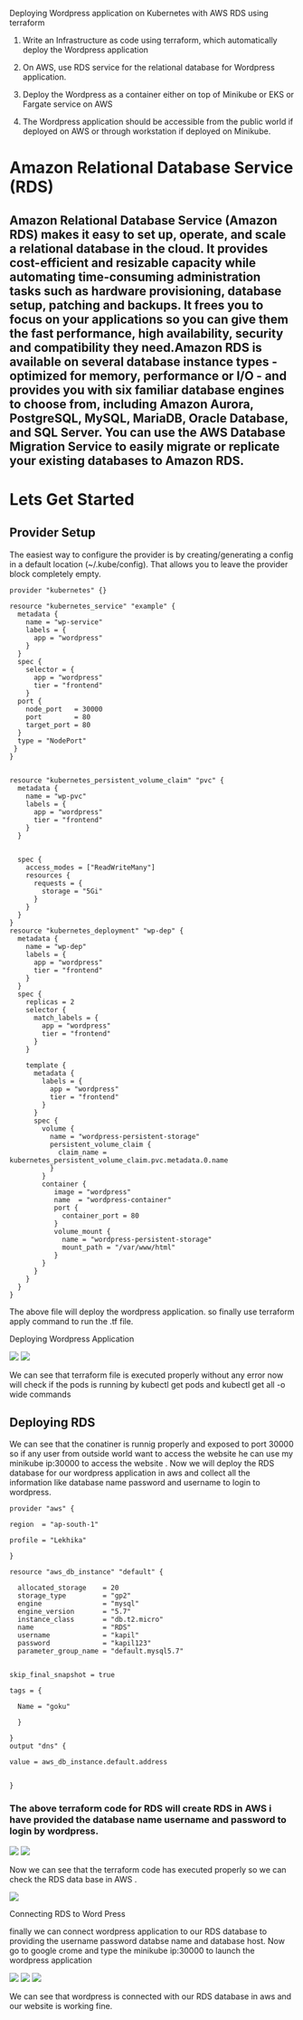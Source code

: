 Deploying Wordpress application on Kubernetes with AWS RDS using terraform

1. Write an Infrastructure as code using terraform, which automatically deploy the Wordpress application

2. On AWS, use RDS service for the relational database for Wordpress application.

3. Deploy the Wordpress as a container either on top of Minikube or EKS or Fargate service on AWS

4. The Wordpress application should be accessible from the public world if deployed on AWS or through workstation if deployed on Minikube.


# Amazon Relational Database Service (RDS)
## Amazon Relational Database Service (Amazon RDS) makes it easy to set up, operate, and scale a relational database in the cloud. It provides cost-efficient and resizable capacity while automating time-consuming administration tasks such as hardware provisioning, database setup, patching and backups. It frees you to focus on your applications so you can give them the fast performance, high availability, security and compatibility they need.Amazon RDS is available on several database instance types - optimized for memory, performance or I/O - and provides you with six familiar database engines to choose from, including Amazon Aurora, PostgreSQL, MySQL, MariaDB, Oracle Database, and SQL Server. You can use the AWS Database Migration Service to easily migrate or replicate your existing databases to Amazon RDS.

# Lets Get Started
## Provider Setup
The easiest way to configure the provider is by creating/generating a config in a default location (~/.kube/config). That allows you to leave the provider block completely empty.

    provider "kubernetes" {}

    resource "kubernetes_service" "example" {
      metadata {
        name = "wp-service"
        labels = {
          app = "wordpress"
        }
      }
      spec {
        selector = {
          app = "wordpress"
          tier = "frontend"
        }
      port {
        node_port   = 30000
        port        = 80
        target_port = 80
      }
      type = "NodePort"
     }
    }


    resource "kubernetes_persistent_volume_claim" "pvc" {
      metadata {
        name = "wp-pvc"
        labels = {
          app = "wordpress"
          tier = "frontend"
        }
      }


      spec {
        access_modes = ["ReadWriteMany"]
        resources {
          requests = {
            storage = "5Gi"
          }
        }
      }
    }
    resource "kubernetes_deployment" "wp-dep" {
      metadata {
        name = "wp-dep"
        labels = {
          app = "wordpress"
          tier = "frontend"
        }
      }
      spec {
        replicas = 2
        selector {
          match_labels = {
            app = "wordpress"
            tier = "frontend"
          }
        }

        template {
          metadata {
            labels = {
              app = "wordpress"
              tier = "frontend"
            }
          }
          spec {
            volume {
              name = "wordpress-persistent-storage"
              persistent_volume_claim {
                claim_name = kubernetes_persistent_volume_claim.pvc.metadata.0.name
              }
            }
            container {
               image = "wordpress"
               name  = "wordpress-container"
               port {
                 container_port = 80
               }
               volume_mount {
                 name = "wordpress-persistent-storage"
                 mount_path = "/var/www/html"
               }
            }
          }
        }
      }
    }
The above file will deploy the wordpress application. so finally use terraform apply command to run the .tf file.

Deploying Wordpress Application

<img src ="SCREENSHOTS/0.PNG" >

<img src ="SCREENSHOTS/0(1).PNG" >

We can see that terraform file is executed properly without any error now will check if the pods is running by kubectl get pods and kubectl get all -o wide commands

## Deploying RDS

We can see that the conatiner is runnig properly and exposed to port 30000 so if any user from outside world want to access the website he can use my minikube ip:30000 to access the website . Now we will deploy the RDS database for our wordpress application in aws and collect all the information like database name password and username to login to wordpress.

    provider "aws" {  

    region  = "ap-south-1"  

    profile = "Lekhika"

    }

    resource "aws_db_instance" "default" {

      allocated_storage    = 20
      storage_type         = "gp2"
      engine               = "mysql"
      engine_version       = "5.7"
      instance_class       = "db.t2.micro"
      name                 = "RDS"
      username             = "kapil"
      password             = "kapil123"
      parameter_group_name = "default.mysql5.7"


    skip_final_snapshot = true

    tags = {

      Name = "goku"

      }

    }
    output "dns" {

    value = aws_db_instance.default.address


    }



### The above terraform code for RDS will create RDS in AWS i have provided the database name username and password to login by wordpress.

<img src ="SCREENSHOTS/0(2).PNG" >

<img src ="SCREENSHOTS/0(3).PNG" >

Now we can see that the terraform code has executed properly so we can check the RDS data base in AWS .

<img src ="SCREENSHOTS/0(4).PNG" >

Connecting RDS to Word Press

finally we can connect wordpress application to our RDS database to providing the username password databse name and database host. Now go to google crome and type the minikube ip:30000 to launch the wordpress application

<img src ="SCREENSHOTS/0(5).PNG" >

<img src ="SCREENSHOTS/0(6).PNG" >

<img src ="SCREENSHOTS/0(7).PNG" >

We can see that wordpress is connected with our RDS database in aws and our website is working fine.
